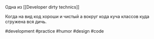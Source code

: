 Одна из [[Developer dirty technics]]

Когда на вид код хороши и чистый а вокруг кода куча классов куда сгружена вся дичь.

#development #practice #humor #design #code